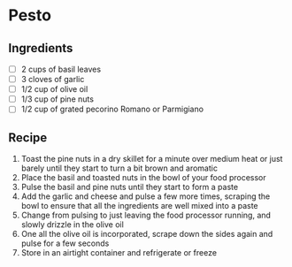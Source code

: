 # Pesto

## Ingredients

- [ ] 2 cups of basil leaves
- [ ] 3 cloves of garlic
- [ ] 1/2 cup of olive oil
- [ ] 1/3 cup of pine nuts
- [ ] 1/2 cup of grated pecorino Romano or Parmigiano

## Recipe

1. Toast the pine nuts in a dry skillet for a minute over medium heat or just barely until they start to turn a bit brown and aromatic
1. Place the basil and toasted nuts in the bowl of your food processor
1. Pulse the basil and pine nuts until they start to form a paste
1. Add the garlic and cheese and pulse a few more times, scraping the bowl to ensure that all the ingredients are well mixed into a paste
1. Change from pulsing to just leaving the food processor running, and slowly drizzle in the olive oil
1. One all the olive oil is incorporated, scrape down the sides again and pulse for a few seconds
1. Store in an airtight container and refrigerate or freeze
